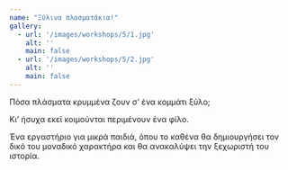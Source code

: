 ```yaml
---
name: "Ξύλινα πλασματάκια!"
gallery:
  - url: '/images/workshops/5/1.jpg'
    alt: ''
    main: false
  - url: '/images/workshops/5/2.jpg'
    alt: ''
    main: false
---
```


Πόσα πλάσματα κρυμμένα ζουν σ’ ένα κομμάτι ξύλο;

Κι’ ήσυχα εκεί κοιμούνται περιμένουν ένα φίλο.

Ένα εργαστήριο για μικρά παιδιά, όπου το καθένα θα δημιουργήσει τον δικό του μοναδικό χαρακτήρα και θα ανακαλύψει την ξεχωριστή του ιστορία.